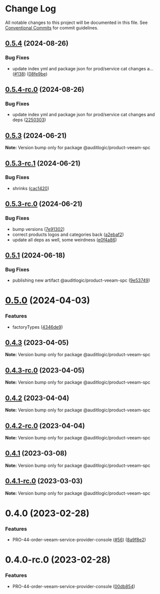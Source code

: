 # Change Log

All notable changes to this project will be documented in this file.
See [Conventional Commits](https://conventionalcommits.org) for commit guidelines.

## [0.5.4](https://github.com/auditlogic/product/compare/@auditlogic/product-veeam-spc@0.5.3...@auditlogic/product-veeam-spc@0.5.4) (2024-08-26)


### Bug Fixes

* update index yml and package json for prod/service cat changes a… ([#138](https://github.com/auditlogic/product/issues/138)) ([08fe9be](https://github.com/auditlogic/product/commit/08fe9beb1c8457462a19bc69caa02e6212d97e1a))





## [0.5.4-rc.0](https://github.com/auditlogic/product/compare/@auditlogic/product-veeam-spc@0.5.3...@auditlogic/product-veeam-spc@0.5.4-rc.0) (2024-08-26)


### Bug Fixes

* update index yml and package json for prod/service cat changes and deps ([2250303](https://github.com/auditlogic/product/commit/225030363a363608240135b7ebed386b28f01e4b))





## [0.5.3](https://github.com/auditlogic/product/compare/@auditlogic/product-veeam-spc@0.5.3-rc.1...@auditlogic/product-veeam-spc@0.5.3) (2024-06-21)

**Note:** Version bump only for package @auditlogic/product-veeam-spc





## [0.5.3-rc.1](https://github.com/auditlogic/product/compare/@auditlogic/product-veeam-spc@0.5.3-rc.0...@auditlogic/product-veeam-spc@0.5.3-rc.1) (2024-06-21)


### Bug Fixes

* shrinks ([cac1420](https://github.com/auditlogic/product/commit/cac14200fefcd8183ab69fe89a47bd3f70f563e9))





## [0.5.3-rc.0](https://github.com/auditlogic/product/compare/@auditlogic/product-veeam-spc@0.5.1...@auditlogic/product-veeam-spc@0.5.3-rc.0) (2024-06-21)


### Bug Fixes

* bump versions ([7e91302](https://github.com/auditlogic/product/commit/7e913023b8b312150ed7762c32fbbe616be71de5))
* correct products logos and categories back ([a2ebaf2](https://github.com/auditlogic/product/commit/a2ebaf2efe8e232e6ff22c774c456048771f9469))
* update all deps as well, some weirdness ([e0f4a86](https://github.com/auditlogic/product/commit/e0f4a864714e2d3de6bbf3da014d5312fe53be2f))





## [0.5.1](https://github.com/auditlogic/product/compare/@auditlogic/product-veeam-spc@0.5.0...@auditlogic/product-veeam-spc@0.5.1) (2024-06-18)


### Bug Fixes

* publishing new artifact @auditlogic/product-veeam-spc ([9e53749](https://github.com/auditlogic/product/commit/9e5374990ea5a5e495ab4fa46014af70a2d2ec47))





# [0.5.0](https://github.com/auditlogic/product/compare/@auditlogic/product-veeam-spc@0.4.3...@auditlogic/product-veeam-spc@0.5.0) (2024-04-03)


### Features

* factoryTypes ([4346de9](https://github.com/auditlogic/product/commit/4346de92693aee892fccf725338ffc7b80ab182b))





## [0.4.3](https://github.com/auditlogic/product/compare/@auditlogic/product-veeam-spc@0.4.3-rc.0...@auditlogic/product-veeam-spc@0.4.3) (2023-04-05)

**Note:** Version bump only for package @auditlogic/product-veeam-spc





## [0.4.3-rc.0](https://github.com/auditlogic/product/compare/@auditlogic/product-veeam-spc@0.4.2...@auditlogic/product-veeam-spc@0.4.3-rc.0) (2023-04-05)

**Note:** Version bump only for package @auditlogic/product-veeam-spc





## [0.4.2](https://github.com/auditlogic/product/compare/@auditlogic/product-veeam-spc@0.4.1...@auditlogic/product-veeam-spc@0.4.2) (2023-04-04)

**Note:** Version bump only for package @auditlogic/product-veeam-spc





## [0.4.2-rc.0](https://github.com/auditlogic/product/compare/@auditlogic/product-veeam-spc@0.4.1...@auditlogic/product-veeam-spc@0.4.2-rc.0) (2023-04-04)

**Note:** Version bump only for package @auditlogic/product-veeam-spc





## [0.4.1](https://github.com/auditlogic/product/compare/@auditlogic/product-veeam-spc@0.4.0...@auditlogic/product-veeam-spc@0.4.1) (2023-03-08)

**Note:** Version bump only for package @auditlogic/product-veeam-spc





## [0.4.1-rc.0](https://github.com/auditlogic/product/compare/@auditlogic/product-veeam-spc@0.4.0...@auditlogic/product-veeam-spc@0.4.1-rc.0) (2023-03-03)

**Note:** Version bump only for package @auditlogic/product-veeam-spc





# 0.4.0 (2023-02-28)


### Features

* PRO-44-order-veeam-service-provider-console ([#56](https://github.com/auditlogic/product/issues/56)) ([8a9f8e2](https://github.com/auditlogic/product/commit/8a9f8e2e6d6076d9e63d058339bfda0da7273068))





# 0.4.0-rc.0 (2023-02-28)


### Features

* PRO-44-order-veeam-service-provider-console ([00db854](https://github.com/auditlogic/product/commit/00db854ce44f73e7565dd802f741d83f667ed7c4))
